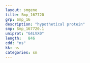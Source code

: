 ```yaml
---
layout: smgene
title: Smp_167720
grp: Smp_16
description: "hypothetical protein"
smp: Smp_167720.1
uniprot: "G4LVX0"
length:   846
cdd: "ns"
kk: ns
categories: sm
---
```

